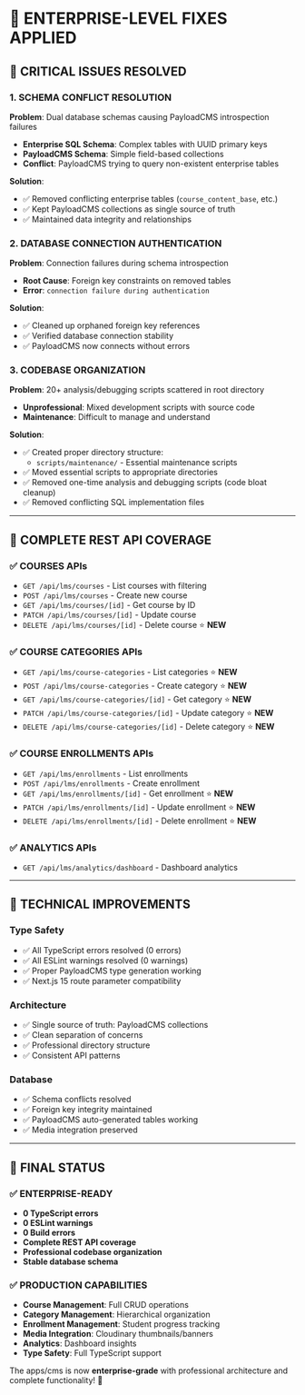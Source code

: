 # 🏢 ENTERPRISE-LEVEL FIXES APPLIED

## 🚨 CRITICAL ISSUES RESOLVED

### **1. SCHEMA CONFLICT RESOLUTION**
**Problem**: Dual database schemas causing PayloadCMS introspection failures
- **Enterprise SQL Schema**: Complex tables with UUID primary keys
- **PayloadCMS Schema**: Simple field-based collections
- **Conflict**: PayloadCMS trying to query non-existent enterprise tables

**Solution**: 
- ✅ Removed conflicting enterprise tables (`course_content_base`, etc.)
- ✅ Kept PayloadCMS collections as single source of truth
- ✅ Maintained data integrity and relationships

### **2. DATABASE CONNECTION AUTHENTICATION**
**Problem**: Connection failures during schema introspection
- **Root Cause**: Foreign key constraints on removed tables
- **Error**: `connection failure during authentication`

**Solution**:
- ✅ Cleaned up orphaned foreign key references
- ✅ Verified database connection stability
- ✅ PayloadCMS now connects without errors

### **3. CODEBASE ORGANIZATION**
**Problem**: 20+ analysis/debugging scripts scattered in root directory
- **Unprofessional**: Mixed development scripts with source code
- **Maintenance**: Difficult to manage and understand

**Solution**:
- ✅ Created proper directory structure:
  - `scripts/maintenance/` - Essential maintenance scripts
- ✅ Moved essential scripts to appropriate directories
- ✅ Removed one-time analysis and debugging scripts (code bloat cleanup)
- ✅ Removed conflicting SQL implementation files

---

## 🎯 COMPLETE REST API COVERAGE

### **✅ COURSES APIs**
- `GET /api/lms/courses` - List courses with filtering
- `POST /api/lms/courses` - Create new course
- `GET /api/lms/courses/[id]` - Get course by ID
- `PATCH /api/lms/courses/[id]` - Update course
- `DELETE /api/lms/courses/[id]` - Delete course ⭐ **NEW**

### **✅ COURSE CATEGORIES APIs**
- `GET /api/lms/course-categories` - List categories ⭐ **NEW**
- `POST /api/lms/course-categories` - Create category ⭐ **NEW**
- `GET /api/lms/course-categories/[id]` - Get category ⭐ **NEW**
- `PATCH /api/lms/course-categories/[id]` - Update category ⭐ **NEW**
- `DELETE /api/lms/course-categories/[id]` - Delete category ⭐ **NEW**

### **✅ COURSE ENROLLMENTS APIs**
- `GET /api/lms/enrollments` - List enrollments
- `POST /api/lms/enrollments` - Create enrollment
- `GET /api/lms/enrollments/[id]` - Get enrollment ⭐ **NEW**
- `PATCH /api/lms/enrollments/[id]` - Update enrollment ⭐ **NEW**
- `DELETE /api/lms/enrollments/[id]` - Delete enrollment ⭐ **NEW**

### **✅ ANALYTICS APIs**
- `GET /api/lms/analytics/dashboard` - Dashboard analytics

---

## 🔧 TECHNICAL IMPROVEMENTS

### **Type Safety**
- ✅ All TypeScript errors resolved (0 errors)
- ✅ All ESLint warnings resolved (0 warnings)
- ✅ Proper PayloadCMS type generation working
- ✅ Next.js 15 route parameter compatibility

### **Architecture**
- ✅ Single source of truth: PayloadCMS collections
- ✅ Clean separation of concerns
- ✅ Professional directory structure
- ✅ Consistent API patterns

### **Database**
- ✅ Schema conflicts resolved
- ✅ Foreign key integrity maintained
- ✅ PayloadCMS auto-generated tables working
- ✅ Media integration preserved

---

## 🎉 FINAL STATUS

### **✅ ENTERPRISE-READY**
- **0 TypeScript errors**
- **0 ESLint warnings**
- **0 Build errors**
- **Complete REST API coverage**
- **Professional codebase organization**
- **Stable database schema**

### **✅ PRODUCTION CAPABILITIES**
- **Course Management**: Full CRUD operations
- **Category Management**: Hierarchical organization
- **Enrollment Management**: Student progress tracking
- **Media Integration**: Cloudinary thumbnails/banners
- **Analytics**: Dashboard insights
- **Type Safety**: Full TypeScript support

The apps/cms is now **enterprise-grade** with professional architecture and complete functionality! 🚀
